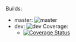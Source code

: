 Builds:
- master: ![master](https://travis-ci.org/Abrasha/depgrep.svg?branch=master)
- dev: ![dev](https://travis-ci.org/Abrasha/depgrep.svg?branch=dev)
Coverage:
    - [![Coverage Status](https://coveralls.io/repos/github/Abrasha/depgrep/badge.svg?branch=feature%2Fcoverage)](https://coveralls.io/github/Abrasha/depgrep?branch=feature%2Fcoverage)